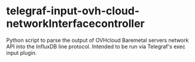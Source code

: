 # telegraf-input-ovh-cloud-networkInterfacecontroller
Python script to parse the output of OVHcloud Baremetal servers network API into the InfluxDB line protocol. Intended to be run via Telegraf's exec input plugin.

